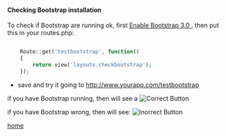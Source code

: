 #### Checking Bootstrap installation ####

To check if Bootstrap are running ok, first [Enable Bootstrap 3.0 ](doc/bootstrap.md), then put this in your routes.php:

```php

	Route::get('testbootstrap', function()
	{
	    return view('layouts.checkbootstrap');
	});
```

* save and try it going to http://www.yourapp.com/testbootstrap 

if you have Bootstrap running, then will see a 
![Correct Button](https://github.com/fragale/lgenerator/blob/master/doc/correct_button.png)


if you have Bootstrap wrong, then will see:
![Inorrect Button](https://github.com/fragale/lgenerator/blob/master/doc/incorrect_button.png)



[home](../readme.md)